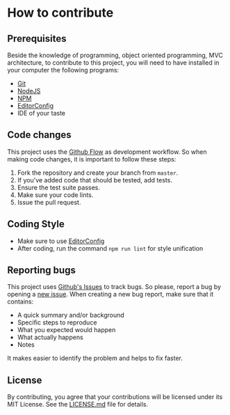 # How to contribute

## Prerequisites

Beside the knowledge of programming, object oriented programming, MVC architecture, to contribute to this project, you will need to have installed in your computer the following programs:

- [Git]
- [NodeJS]
- [NPM]
- [EditorConfig]
- IDE of your taste

## Code changes

This project uses the [Github Flow] as development workflow. So when making code changes, it is important to follow these steps:

1. Fork the repository and create your branch from `master`.
2. If you've added code that should be tested, add tests.
3. Ensure the test suite passes.
4. Make sure your code lints.
5. Issue the pull request.

## Coding Style

* Make sure to use [EditorConfig]
* After coding, run the command `npm run lint` for style unification

## Reporting bugs

This project uses [Github's Issues] to track bugs. So please, report a bug by opening a [new issue]. When creating a new bug report, make sure that it contains:

- A quick summary and/or background
- Specific steps to reproduce
- What you expected would happen
- What actually happens
- Notes

It makes easier to identify the problem and helps to fix faster.

## License
By contributing, you agree that your contributions will be licensed under its MIT License. See the [LICENSE.md] file for details.

[Git]: https://git-scm.com/
[NodeJS]: https://nodejs.org/en/
[NPM]: https://www.npmjs.com/
[EditorConfig]: http://editorconfig.org/
[Visual Studio Code]: https://code.visualstudio.com/
[Github Flow]: https://guides.github.com/introduction/flow/index.html
[Github's Issues]: https://github.com/gabriellcardoso/chess-moves-server/issues
[new issue]: https://github.com/gabriellcardoso/chess-moves-server/issues/new
[LICENSE.md]: LICENSE.md
